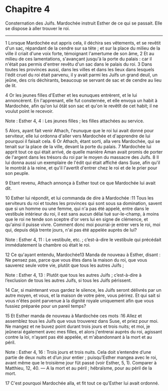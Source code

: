 # Chapitre 4

Consternation des Juifs.
Mardochée instruit Esther de ce qui se passait.
Elle se dispose à aller trouver le roi.

***

1 Lorsque Mardochée eut appris cela, il déchira ses vêtements, et se revêtit d'un sac, répandant de la cendre sur sa tête ; et sur la place du milieu de la ville il criait d'une voix forte, témoignant l'amertume de son âme, 2 Et au milieu de ces lamentations, s'avançant jusqu'à la porte du palais : car il n'était pas permis d'entrer revêtu d'un sac dans le palais du roi. 3 Dans toutes les provinces aussi, dans les villes et dans les lieux dans lesquels l'édit cruel du roi était parvenu, il y avait parmi les Juifs un grand deuil, un jeûne, des cris déchirants, beaucoup se servant de sac et de cendre au lieu de lit.


4 Or les jeunes filles d'Esther et les eunuques entrèrent, et le lui annoncèrent. En l'apprenant, elle fut consternée, et elle envoya un habit à Mardochée, afin qu'on lui ôtât son sac et qu'on le revêtît de cet habit; il ne voulut point le recevoir.

<span class="bible-note">Note : </span> Esther 4, 4 : Les jeunes filles ; les filles attachées au service.

5 Alors, ayant fait venir Athach, l'eunuque que le roi lui avait donné pour serviteur, elle lui ordonna d'aller vers Mardochée et d'apprendre de lui pourquoi il faisait cela. 6 Or Athach, étant sorti, alla vers Mardochée, qui se tenait sur la place de la ville, devant la porte du palais. 7 Mardochée lui apprit tout ce qui était arrivé, de quelle manière Aman avait promis de porter de l'argent dans les trésors du roi par le moyen du massacre des Juifs. 8 Il lui donna aussi un exemplaire de l'édit qui était affiché dans Suse, afin qu'il le montrât à la reine, et qu'il l'avertît d'entrer chez le roi et de le prier pour son peuple.


9 Etant revenu, Athach annonça à Esther tout ce que Mardochée lui avait dit.


10 Esther lui répondit, et lui commanda de dire à Mardochée :11 Tous les serviteurs du roi et toutes les provinces qui sont sous sa domination, savent que si un homme ou une femme, qui n'a pas été appelé, entre dans le vestibule intérieur du roi, il est sans aucun délai tué sur-le-champ, à moins que le roi ne tende son sceptre d'or vers lui en signe de clémence, et qu'ainsi il puisse vivre. Comment donc moi pourrai-je entrer vers le roi, moi qui, depuis déjà trente jours, n'ai pas été appelée auprès de lui?

<span class="bible-note">Note : </span> Esther 4, 11 : Le vestibule, etc. ; c’est-à-dire le vestibule qui précédait immédiatement la chambre où était le roi.


12 Ce qu'ayant entendu, Mardochée13 Manda de nouveau à Esther, disant : Ne pensez pas, parce que vous êtes dans la maison du roi, que vous sauverez seule votre vie, plutôt que tous les autres Juifs ;

<span class="bible-note">Note : </span> Esther 4, 13 : Plutôt que tous les autres Juifs ; c’est-à-dire à l’exclusion de tous les autres Juifs, si tous les Juifs périssent.

14 Car, si maintenant vous gardez le silence, les Juifs seront délivrés par un autre moyen, et vous, et la maison de votre père, vous périrez. Et qui sait si vous n'êtes point parvenue à la dignité royale uniquement afin que vous fussiez préparée pour un pareil temps?


15 Et Esther manda de nouveau à Mardochée ces mots :16 Allez et assemblez tous les Juifs que vous trouverez dans Suse, et priez pour moi. Ne mangez et ne buvez point durant trois jours et trois nuits; et moi, je jeûnerai également avec mes filles, et alors j'entrerai auprès du roi, agissant contre la loi, n'ayant pas été appelée, et m'abandonnant à la mort et au péril.

<span class="bible-note">Note : </span> Esther 4, 16 : Trois jours et trois nuits. Cela doit s’entendre d’une partie de deux nuits et d’un jour entier ; puisqu’Esther mangea avec le roi, avant même que le troisième jour fût passé (voir Esther, 5, 1). Comparer à Matthieu, 12, 40. ― A la mort et au péril ; hébraïsme, pour au péril de la mort.


17 C'est pourquoi Mardochée alla, et fit tout ce qu'Esther lui avait ordonné.

